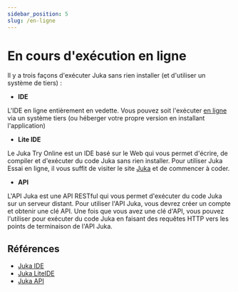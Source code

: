```yaml
---
sidebar_position: 5
slug: /en-ligne
---
```


# En cours d'exécution en ligne

Il y a trois façons d'exécuter Juka sans rien installer (et d'utiliser un système de tiers) :

* **IDE**

L'IDE en ligne entièrement en vedette. Vous pouvez soit l'exécuter [en ligne](https://ide.jukalang.com) via un système tiers (ou héberger votre propre version en installant l'application)
* **Lite IDE**

Le Juka Try Online est un IDE basé sur le Web qui vous permet d'écrire, de compiler et d'exécuter du code Juka sans rien installer. Pour utiliser Juka Essai en ligne, il vous suffit de visiter le site [Juka](https://jukalang.com/tryonline) et de commencer à coder.

* **API**

L'API Juka est une API RESTful qui vous permet d'exécuter du code Juka sur un serveur distant. Pour utiliser l'API Juka, vous devrez créer un compte et obtenir une clé API. Une fois que vous avez une clé d'API, vous pouvez l'utiliser pour exécuter du code Juka en faisant des requêtes HTTP vers les points de terminaison de l'API Juka.


## Références

* [Juka IDE](https://ide.jukalang.com)
* [Juka LiteIDE](https://lite.jukalang.com)
* [Juka API](https://api.jukalang.com)
